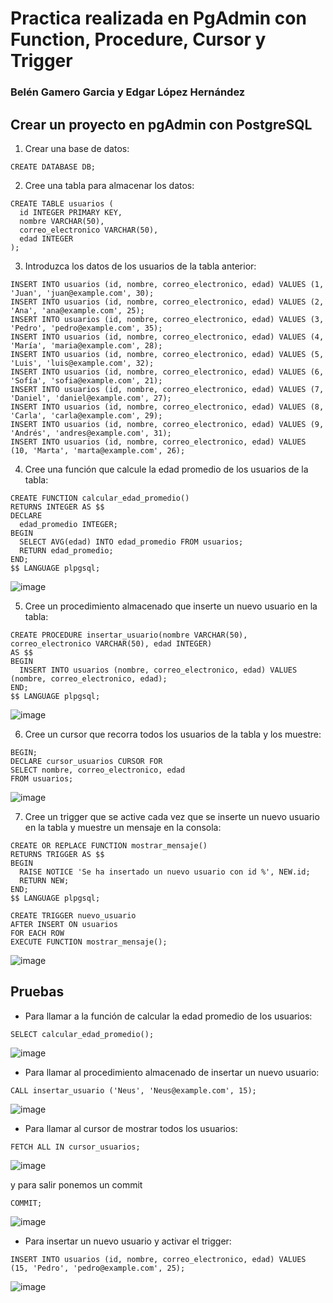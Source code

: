 # Practica realizada en PgAdmin con Function, Procedure, Cursor y Trigger
### Belén Gamero Garcia y Edgar López Hernández

## Crear un proyecto en pgAdmin con PostgreSQL

1. Crear una base de datos:

```
CREATE DATABASE DB;
```

2. Cree una tabla para almacenar los datos:

```
CREATE TABLE usuarios (
  id INTEGER PRIMARY KEY,
  nombre VARCHAR(50),
  correo_electronico VARCHAR(50),
  edad INTEGER
);
```

3. Introduzca los datos de los usuarios de la tabla anterior:

```
INSERT INTO usuarios (id, nombre, correo_electronico, edad) VALUES (1, 'Juan', 'juan@example.com', 30);
INSERT INTO usuarios (id, nombre, correo_electronico, edad) VALUES (2, 'Ana', 'ana@example.com', 25);
INSERT INTO usuarios (id, nombre, correo_electronico, edad) VALUES (3, 'Pedro', 'pedro@example.com', 35);
INSERT INTO usuarios (id, nombre, correo_electronico, edad) VALUES (4, 'María', 'maria@example.com', 28);
INSERT INTO usuarios (id, nombre, correo_electronico, edad) VALUES (5, 'Luis', 'luis@example.com', 32);
INSERT INTO usuarios (id, nombre, correo_electronico, edad) VALUES (6, 'Sofía', 'sofia@example.com', 21);
INSERT INTO usuarios (id, nombre, correo_electronico, edad) VALUES (7, 'Daniel', 'daniel@example.com', 27);
INSERT INTO usuarios (id, nombre, correo_electronico, edad) VALUES (8, 'Carla', 'carla@example.com', 29);
INSERT INTO usuarios (id, nombre, correo_electronico, edad) VALUES (9, 'Andrés', 'andres@example.com', 31);
INSERT INTO usuarios (id, nombre, correo_electronico, edad) VALUES (10, 'Marta', 'marta@example.com', 26);

```

4. Cree una función que calcule la edad promedio de los usuarios de la tabla:

```
CREATE FUNCTION calcular_edad_promedio()
RETURNS INTEGER AS $$
DECLARE
  edad_promedio INTEGER;
BEGIN
  SELECT AVG(edad) INTO edad_promedio FROM usuarios;
  RETURN edad_promedio;
END;
$$ LANGUAGE plpgsql;
```

![image](https://user-images.githubusercontent.com/91567318/234351671-642f4519-6cf4-443d-b325-6dccdcdc4425.png)


5. Cree un procedimiento almacenado que inserte un nuevo usuario en la tabla:

```
CREATE PROCEDURE insertar_usuario(nombre VARCHAR(50), correo_electronico VARCHAR(50), edad INTEGER)
AS $$
BEGIN
  INSERT INTO usuarios (nombre, correo_electronico, edad) VALUES (nombre, correo_electronico, edad);
END;
$$ LANGUAGE plpgsql;
```

![image](https://user-images.githubusercontent.com/91567318/234351594-1e569d09-6644-4bcd-bbd9-7a23d2e54aa7.png)


6. Cree un cursor que recorra todos los usuarios de la tabla y los muestre:

```
BEGIN;
DECLARE cursor_usuarios CURSOR FOR
SELECT nombre, correo_electronico, edad
FROM usuarios;
```

![image](https://user-images.githubusercontent.com/91567318/235225531-4a1ad1da-a14d-4cb3-97d4-9053945c359a.png)


7. Cree un trigger que se active cada vez que se inserte un nuevo usuario en la tabla y muestre un mensaje en la consola:

```
CREATE OR REPLACE FUNCTION mostrar_mensaje() 
RETURNS TRIGGER AS $$
BEGIN
  RAISE NOTICE 'Se ha insertado un nuevo usuario con id %', NEW.id;
  RETURN NEW;
END;
$$ LANGUAGE plpgsql;

CREATE TRIGGER nuevo_usuario 
AFTER INSERT ON usuarios 
FOR EACH ROW 
EXECUTE FUNCTION mostrar_mensaje();
```
![image](https://user-images.githubusercontent.com/91567318/234352653-4b91b143-dfc5-473e-adf3-4f9849ed5eec.png)


## Pruebas

- Para llamar a la función de calcular la edad promedio de los usuarios:

```
SELECT calcular_edad_promedio();
```

![image](https://user-images.githubusercontent.com/91567318/235224100-ad9cea26-dbf7-45fe-aafe-c6bcd911d298.png)

- Para llamar al procedimiento almacenado de insertar un nuevo usuario:

```
CALL insertar_usuario ('Neus', 'Neus@example.com', 15);
```

![image](https://user-images.githubusercontent.com/91567318/235223926-a89e52e8-07a1-4b47-9402-9cdea096f424.png)

- Para llamar al cursor de mostrar todos los usuarios:

```
FETCH ALL IN cursor_usuarios;
```

![image](https://user-images.githubusercontent.com/91567318/235226366-ab81db2b-1de4-4f68-979e-169a4aeaf22c.png)

y para salir ponemos un commit

```
COMMIT;
```

![image](https://user-images.githubusercontent.com/91567318/235226729-ec43e54c-4923-49ee-9221-c4bc4e4b8879.png)

- Para insertar un nuevo usuario y activar el trigger:

```
INSERT INTO usuarios (id, nombre, correo_electronico, edad) VALUES (15, 'Pedro', 'pedro@example.com', 25);
```

![image](https://user-images.githubusercontent.com/91567318/235226929-27235585-c787-4250-a5b1-e59b334906a0.png)



